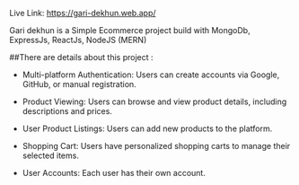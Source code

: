 Live Link: https://gari-dekhun.web.app/

Gari dekhun is a Simple Ecommerce project build with MongoDb, ExpressJs, ReactJs, NodeJS (MERN)

##There are details about this project :

- Multi-platform Authentication: Users can create accounts via Google, GitHub, or manual registration.

- Product Viewing: Users can browse and view product details, including descriptions and prices.

- User Product Listings: Users can add new products to the platform.

- Shopping Cart: Users have personalized shopping carts to manage their selected items.

- User Accounts: Each user has their own account.